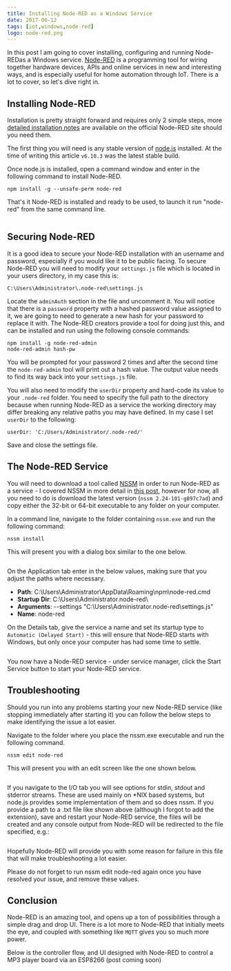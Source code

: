 ```yaml
---
title: Installing Node-RED as a Windows Service
date: 2017-06-12
tags: [iot,windows,node-red]
logo: node-red.png
---
```


In this post I am going to cover installing, configuring and running Node-REDas a Windows service. [Node-RED](https://nodered.org/) is a programming tool for wiring together hardware devices, APIs and online services in new and interesting ways, and is especially useful for home automation through IoT. There is a lot to cover, so let's dive right in.

## Installing Node-RED
Installation is pretty straight forward and requires only 2 simple steps, more [detailed installation notes](https://nodered.org/docs/getting-started/local) are available on the official Node-RED site should you need them.

The first thing you will need is any stable version of [node.js](https://nodejs.org/en/) installed. At the time of writing this article `v6.10.3` was the latest stable build.

Once node.js is installed, open a command window and enter in the following command to install Node-RED.

```
npm install -g --unsafe-perm node-red
```

That's it Node-RED is installed and ready to be used, to launch it run "node-red" from the same command line.

<img src="./001.png" alt="">

## Securing Node-RED
It is a good idea to secure your Node-RED installation with an username and password, especially if you would like it to be public facing. To secure Node-RED you will need to modify your `settings.js` file which is located in your users directory, in my case this is:

```
C:\Users\Administrator\.node-red\settings.js
```

Locate the `adminAuth` section in the file and uncomment it. You will notice that there is a `password` property with a hashed password value assigned to it, we are going to need to generate a new hash for your password to replace it with. The Node-RED creators provide a tool for doing just this, and can be installed and run using the following console commands:

```
npm install -g node-red-admin
node-red-admin hash-pw
```

You will be prompted for your password 2 times and after the second time the `node-red-admin` tool will print out a hash value. The output value needs to find its way back into your `settings.js` file.

You will also need to modify the `userDir` property and hard-code its value to your `.node-red` folder. You need to specify the full path to the directory because when running Node-RED as a service the working directory may differ breaking any relative paths you may have defined. In my case I set `userDir` to the following:

```
userDir: 'C:/Users/Administrator/.node-red/'
```

Save and close the settings file.

## The Node-RED Service
You will need to download a tool called [NSSM](https://nssm.cc/download) in order to run Node-RED as a service - I covered NSSM in more detail in [this post](/blog/2017/2017-06-08/post/), however for now, all you need to do is download the latest version (`nssm 2.24-101-g897c7ad`) and copy either the 32-bit or 64-bit executable to any folder on your computer.

In a command line, navigate to the folder containing `nssm.exe` and run the following command:

```
nssm install
```

This will present you with a dialog box similar to the one below.

<img src="./002.png" alt="">

On the Application tab enter in the below values, making sure that you adjust the paths where necessary.

- **Path**: C:\Users\Administrator\AppData\Roaming\npm\node-red.cmd
- **Startup Dir**: C:\Users\Administrator\.node-red\
- **Arguments**: --settings "C:\Users\Administrator\.node-red\settings.js"
- **Name**: node-red

On the Details tab, give the service a name and set its startup type to `Automatic (Delayed Start)` - this will ensure that Node-RED starts with Windows, but only once your computer has had some time to settle.

<img src="./003.png" alt="">

You now have a Node-RED service - under service manager, click the Start Service button to start your Node-RED service.

## Troubleshooting
Should you run into any problems starting your new Node-RED service (like stopping immediately after starting it) you can follow the below steps to make identifying the issue a lot easier.

Navigate to the folder where you place the nssm.exe executable and run the following command.

```
nssm edit node-red
```

This will present you with an edit screen like the one shown below.

<img src="./004.png" alt="">

If you navigate to the I/O tab you will see options for stdin, stdout and stderror streams. These are used mainly on *NIX based systems, but node.js provides some implementation of them and so does nssm. If you provide a path to a .txt file like shown above (although I forgot to add the extension), save and restart your Node-RED service, the files will be created and any console output from Node-RED will be redirected to the file specified, e.g.:

<img src="./005.png" alt="">

Hopefully Node-RED will provide you with some reason for failure in this file that will make troubleshooting a lot easier.

Please do not forget to run nssm edit node-red again once you have resolved your issue, and remove these values.

## Conclusion
Node-RED is an amazing tool, and opens up a ton of possibilities through a simple drag and drop UI. There is a lot more to Node-RED that initially meets the eye, and coupled with something like `MQTT` gives you so much more power.

Below is the controller flow, and UI designed with Node-RED to control a MP3 player board via an ESP8266 (post coming soon)

<img src="./006.png" alt="">

<img src="./007.png" alt="">

<img src="./008.jpg" alt="">
